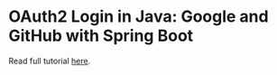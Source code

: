 # OAuth2 Login in Java: Google and GitHub with Spring Boot

Read full tutorial [here](https://www.djamware.com/post/68562eb9fd82c155c529bf25/oauth2-login-in-java-google-and-github-with-spring-boot).
